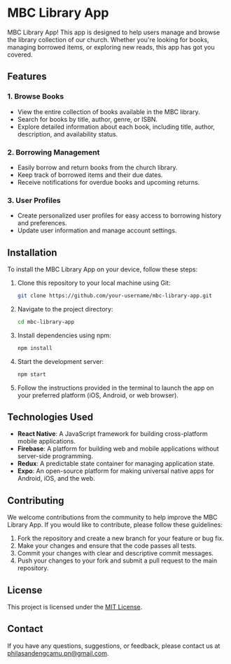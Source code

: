 # MBC Library App

MBC Library App! This app is designed to help users manage and browse the library collection of our church. Whether you're looking for books, managing borrowed items, or exploring new reads, this app has got you covered.

## Features

### 1. Browse Books

- View the entire collection of books available in the MBC library.
- Search for books by title, author, genre, or ISBN.
- Explore detailed information about each book, including title, author, description, and availability status.

### 2. Borrowing Management

- Easily borrow and return books from the church library.
- Keep track of borrowed items and their due dates.
- Receive notifications for overdue books and upcoming returns.

### 3. User Profiles

- Create personalized user profiles for easy access to borrowing history and preferences.
- Update user information and manage account settings.

## Installation

To install the MBC Library App on your device, follow these steps:

1. Clone this repository to your local machine using Git:

   ```bash
   git clone https://github.com/your-username/mbc-library-app.git
   ```

2. Navigate to the project directory:

   ```bash
   cd mbc-library-app
   ```

3. Install dependencies using npm:

   ```bash
   npm install
   ```

4. Start the development server:

   ```bash
   npm start
   ```

5. Follow the instructions provided in the terminal to launch the app on your preferred platform (iOS, Android, or web browser).

## Technologies Used

- **React Native**: A JavaScript framework for building cross-platform mobile applications.
- **Firebase**: A platform for building web and mobile applications without server-side programming.
- **Redux**: A predictable state container for managing application state.
- **Expo**: An open-source platform for making universal native apps for Android, iOS, and the web.

## Contributing

We welcome contributions from the community to help improve the MBC Library App. If you would like to contribute, please follow these guidelines:

1. Fork the repository and create a new branch for your feature or bug fix.
2. Make your changes and ensure that the code passes all tests.
3. Commit your changes with clear and descriptive commit messages.
4. Push your changes to your fork and submit a pull request to the main repository.

## License

This project is licensed under the [MIT License](LICENSE).

## Contact

If you have any questions, suggestions, or feedback, please contact us at [philasandengcamu.pn@gmail.com](mailto:philasandengcamu.pn@gmail.com).
